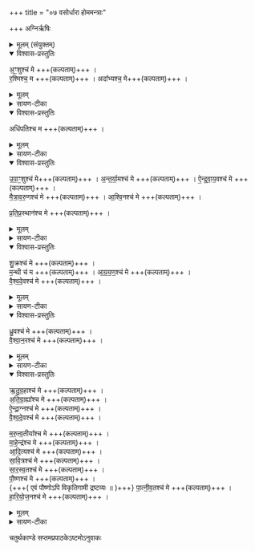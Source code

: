 +++
title = "०७ वसोर्धारा होममन्त्राः"

+++
अग्निर्ऋषिः

<details><summary>मूलम् (संयुक्तम्)</summary>

अ॒ꣳ॒शुश्च॑ मे र॒श्मिश्च॒ मेऽदा᳚भ्यश्च॒ मेऽधि॑पतिश्च म उपा॒ꣳ॒शुश्च॑ मेऽन्तर्या॒मश्च॑ म ऐन्द्रवाय॒वश्च॑ मे मैत्रावरु॒णश्च॑ म आश्वि॒नश्च॑ मे प्रतिप्र॒स्थान॑श्च मे शु॒क्रश्च॑ मे म॒न्थी च॑ म आग्रय॒णश्च॑ मे वैश्वदे॒वश्च॑ मे ध्रु॒वश्च॑ मे वैश्वान॒रश्च॑ म ऋतुग्र॒हाश्च॑ [13]  मे॒ऽति॒ग्रा॒ह्या᳚श्च म ऐन्द्रा॒ग्नश्च॑ मे वैश्वदे॒वश्च॑ मे मरुत्व॒तीया᳚श्च मे माहे॒न्द्रश्च॑ म आदि॒त्यश्च॑ मे सावि॒त्रश्च॑ मे सारस्व॒तश्च॑ मे पौ॒ष्णश्च॑ मे पात्नीव॒तश्च॑ मे हारियोज॒नश्च॑ मे ॥ [14]  
</details>

<details open><summary>विश्वास-प्रस्तुतिः</summary>

अ॒ꣳ॒शुश्च॑ मे +++(कल्पताम्)+++ ।  
र॒श्मिश्च॒ म +++(कल्पताम्)+++ ।
अदा᳚भ्यश्च॒ मे+++(कल्पताम्)+++ ।
</details>

<details><summary>मूलम्</summary>

अ॒ꣳ॒शुश्च॑ मे +++(कल्पताम्)+++ ।  
र॒श्मिश्च॒ म +++(कल्पताम्)+++ ।
अदा᳚भ्यश्च॒ मे+++(कल्पताम्)+++ ।
</details>

<details><summary>सायण-टीका</summary>

(अथ चतुर्थाष्टके सप्तमप्रपाठके सप्तमोऽनुवाकः)।  
सप्तममाह— अꣳशुश्च म इति ।  
अश्वादयः सोमग्रहविशेषाः सोमप्रकरणे प्रसिद्धाः ।  
तत्र रश्मिग्रहादर्शनाददाभ्यस्यैव ग्रहस्य गृह्यमाणत्वदशां पृथक्कृत्य रश्मिशब्देन निर्दिश्यते ।  
रश्मीनां तु तद्ग्रहणसाधनत्वात् ।  
तथा च तद्ग्रहणमन्त्रः पठ्यते– “शुक्रं ते शुक्रेण गृह्णाम्यह्नो रूपेण सूर्यस्य रस्मिभिः” इति ।  
</details>

<details open><summary>विश्वास-प्रस्तुतिः</summary>

अधि॑पतिश्च म +++(कल्पताम्)+++ ।
</details>

<details><summary>मूलम्</summary>

अधि॑पतिश्च म +++(कल्पताम्)+++ ।
</details>

<details><summary>सायण-टीका</summary>

अधिपतिशब्देन दधिग्रहो विवक्षितः ।  
तस्य च श्रेष्ठत्वादाधिपत्यम् ।  
अत एव श्रूयते “ज्येष्ठो वा एष ग्रहाणाम्” इति ।  
</details>

<details open><summary>विश्वास-प्रस्तुतिः</summary>

उ॒पा॒ꣳ॒शुश्च॑ मे+++(कल्पताम्)+++ ।
अ॒न्त॒र्या॒मश्च॑  मे +++(कल्पताम्)+++ ।
ऐ॒न्द्र॒वा॒य॒वश्च॑ मे +++(कल्पताम्)+++ ।  
मै॒त्रा॒व॒रु॒णश्च॑ मे +++(कल्पताम्)+++ ।
आ॒श्वि॒नश्च॑ मे +++(कल्पताम्)+++ ।  

प्र॒ति॒प्र॒स्थान॑श्च  मे +++(कल्पताम्)+++ ।  
</details>

<details><summary>मूलम्</summary>

उ॒पा॒ꣳ॒शुश्च॑ मे+++(कल्पताम्)+++ ।
अ॒न्त॒र्या॒मश्च॑  मे +++(कल्पताम्)+++ ।
ऐ॒न्द्र॒वा॒य॒वश्च॑ मे +++(कल्पताम्)+++ ।  
मै॒त्रा॒व॒रु॒णश्च॑ मे +++(कल्पताम्)+++ ।
आ॒श्वि॒नश्च॑ मे +++(कल्पताम्)+++ ।  

प्र॒ति॒प्र॒स्थान॑श्च  मे +++(कल्पताम्)+++ ।  
</details>

<details><summary>सायण-टीका</summary>

प्रतिप्रस्थानशब्देन द्विदेवत्यग्रहसहभावी प्रतिनि(धि)र्ग्राह्यो विवक्षितः ।  
घ्रुवाख्यस्यैव ग्रहस्यावनयनदशायां वैश्वानरसूक्तपाठात्तदर्वस्थापन्नो वैश्वानरशब्देनोच्यते ।  
</details>

<details open><summary>विश्वास-प्रस्तुतिः</summary>

शु॒क्रश्च॑ मे +++(कल्पताम्)+++ ।  
म॒न्थी च॑ म +++(कल्पताम्)+++ ।
आ॒ग्र॒य॒ण॒श्च॑  मे +++(कल्पताम्)+++ ।  
वै॒श्व॒दे॒वश्च॑ मे +++(कल्पताम्)+++ ।  
</details>

<details><summary>मूलम्</summary>

शु॒क्रश्च॑ मे +++(कल्पताम्)+++ ।  
म॒न्थी च॑ म +++(कल्पताम्)+++ ।
आ॒ग्र॒य॒ण॒श्च॑  मे +++(कल्पताम्)+++ ।  
वै॒श्व॒दे॒वश्च॑ मे +++(कल्पताम्)+++ ।  
</details>

<details><summary>सायण-टीका</summary>

आद्यो वैश्वदेवः प्रातःसवनगतः।
</details>

<details open><summary>विश्वास-प्रस्तुतिः</summary>

ध्रु॒वश्च॑ मे +++(कल्पताम्)+++ ।  
वै॒श्वा॒न॒रश्च॑ मे  +++(कल्पताम्)+++ ।  
</details>

<details><summary>मूलम्</summary>

ध्रु॒वश्च॑ मे +++(कल्पताम्)+++ ।  
वै॒श्वा॒न॒रश्च॑ मे  +++(कल्पताम्)+++ ।  
</details>

<details><summary>सायण-टीका</summary>

उत्तरस्तृतीयसवनगतः ।  
</details>

<details open><summary>विश्वास-प्रस्तुतिः</summary>

ऋ॒तु॒ग्र॒हाश्च॑ मे +++(कल्पताम्)+++ ।  
अ॒ति॒ग्रा॒ह्या᳚श्च मे +++(कल्पताम्)+++ ।  
ऐ॒न्द्रा॒ग्नश्च॑  मे +++(कल्पताम्)+++ ।  
वै॒श्व॒दे॒वश्च॑ मे +++(कल्पताम्)+++ ।  

म॒रु॒त्व॒तीया᳚श्च मे +++(कल्पताम्)+++ ।  
मा॒हे॒न्द्र॑श्च मे +++(कल्पताम्)+++ ।  
आ॒दि॒त्यश्च॑  मे +++(कल्पताम्)+++ ।  
सा॒वि॒त्रश्च॑ मे +++(कल्पताम्)+++ ।  
सा॒र॒स्व॒तश्च॑  मे +++(कल्पताम्)+++ ।  
पौ॒ष्णश्च॑ मे +++(कल्पताम्)+++ ।  
  {+++( एवं पौष्णोऽपि विकृतिगामी द्रष्टव्यः ॥ )+++}
पा॒त्नी॒व॒तश्च॑  मे +++(कल्पताम्)+++ ।  
हा॒रि॒यो॒ज॒नश्च॑  मे +++(कल्पताम्)+++ ।  
</details>

<details><summary>मूलम्</summary>

ऋ॒तु॒ग्र॒हाश्च॑ मे +++(कल्पताम्)+++ ।  
अ॒ति॒ग्रा॒ह्या᳚श्च मे +++(कल्पताम्)+++ ।  
ऐ॒न्द्रा॒ग्नश्च॑  मे +++(कल्पताम्)+++ ।  
वै॒श्व॒दे॒वश्च॑ मे +++(कल्पताम्)+++ ।  

म॒रु॒त्व॒तीया᳚श्च मे +++(कल्पताम्)+++ ।  
मा॒हे॒न्द्र॑श्च मे +++(कल्पताम्)+++ ।  
आ॒दि॒त्यश्च॑  मे +++(कल्पताम्)+++ ।  
सा॒वि॒त्रश्च॑ मे +++(कल्पताम्)+++ ।  
सा॒र॒स्व॒तश्च॑  मे +++(कल्पताम्)+++ ।  
पौ॒ष्णश्च॑ मे +++(कल्पताम्)+++ ।  
  {+++( एवं पौष्णोऽपि विकृतिगामी द्रष्टव्यः ॥ )+++}
पा॒त्नी॒व॒तश्च॑  मे +++(कल्पताम्)+++ ।  
हा॒रि॒यो॒ज॒नश्च॑  मे +++(कल्पताम्)+++ ।  
</details>

<details><summary>सायण-टीका</summary>

सारस्वतग्रहोऽभिषेचनीयाख्याविकृतौ दृष्टव्यः ।  
“सारस्वतं ग्रहं गृह्णाति” इति तत्राऽऽम्नानात् ।  
एवं पौष्णोऽपि विकृतिगामी द्रष्टव्यः ॥  

इति श्रीमत्सायणाचार्यविरचिते माधवीये वेदार्थप्रकाशे कृष्णयजुर्वेदीयतैत्तिरीयसंहिताभाष्ये चतुर्थकाण्डे सप्तमप्रपाठके  सप्तमोऽनुवाकः ॥  
७ ॥  
</details>

चतुर्थकाण्डे सप्तमप्रपाठकेऽष्टमोऽनुवाकः
